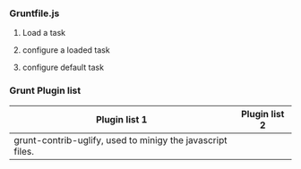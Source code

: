 ### **Gruntfile.js**

1. Load a task

2. configure a loaded task
3. configure default task

### Grunt Plugin list



| Plugin list 1 | Plugin list 2 |
| --- | --- |
| grunt-contrib-uglify, used to minigy the javascript files. |  |



